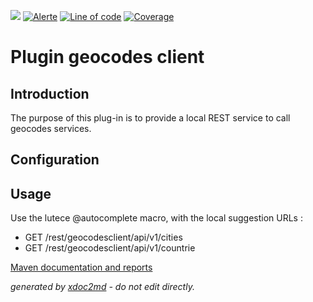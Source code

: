![](https://dev.lutece.paris.fr/jenkins/buildStatus/icon?job=tech-plugin-geocodesclient-deploy)
[![Alerte](https://dev.lutece.paris.fr/sonar/api/project_badges/measure?project=fr.paris.lutece.plugins%3Aplugin-geocodesclient&metric=alert_status)](https://dev.lutece.paris.fr/sonar/dashboard?id=fr.paris.lutece.plugins%3Aplugin-geocodesclient)
[![Line of code](https://dev.lutece.paris.fr/sonar/api/project_badges/measure?project=fr.paris.lutece.plugins%3Aplugin-geocodesclient&metric=ncloc)](https://dev.lutece.paris.fr/sonar/dashboard?id=fr.paris.lutece.plugins%3Aplugin-geocodesclient)
[![Coverage](https://dev.lutece.paris.fr/sonar/api/project_badges/measure?project=fr.paris.lutece.plugins%3Aplugin-geocodesclient&metric=coverage)](https://dev.lutece.paris.fr/sonar/dashboard?id=fr.paris.lutece.plugins%3Aplugin-geocodesclient)

# Plugin geocodes client

## Introduction

The purpose of this plug-in is to provide a local REST service to call geocodes services.

## Configuration



## Usage

Use the lutece @autocomplete macro, with the local suggestion URLs :

 
* GET /rest/geocodesclient/api/v1/cities
* GET /rest/geocodesclient/api/v1/countrie


[Maven documentation and reports](https://dev.lutece.paris.fr/plugins/plugin-geocodesclient/)



 *generated by [xdoc2md](https://github.com/lutece-platform/tools-maven-xdoc2md-plugin) - do not edit directly.*